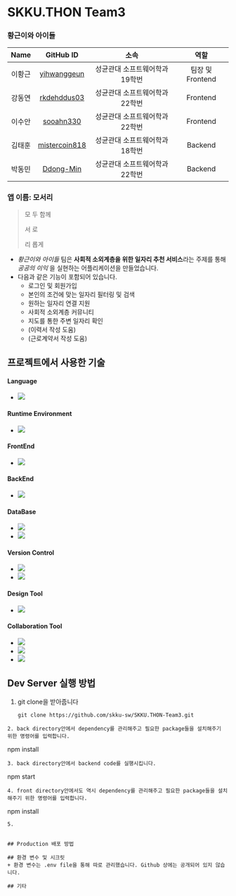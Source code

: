 # SKKU.THON Team3
### 황근이와 아이들
|  Name  |                     GitHub ID                     |          소속           |         역할           |
| :----: | :-----------------------------------------------: | :---------------------: |:---------------------: |
| 이황근 |  [yihwanggeun](https://github.com/yihwanggeun)  |    성균관대 소프트웨어학과 19학번   | 팀장 및 Frontend|
| 강동연 | [rkdehddus03](https://github.com/rkdehddus03) | 성균관대 소프트웨어학과 22학번 |Frontend|
| 이수안 | [sooahn330](https://github.com/sooahn330) | 성균관대 소프트웨어학과 22학번 |Frontend|
| 김태훈 | [mistercoin818](https://github.com/mistercoin818) | 성균관대 소프트웨어학과 18학번 |Backend|
| 박동민 | [Ddong-Min](https://github.com/Ddong-Min) | 성균관대 소프트웨어학과 22학번|Backend|

### 앱 이름: 모서리
> 모 두 함께
> 
> 서 로
> 
> 리 롭게

+ *황근이와 아이들* 팀은 **사회적 소외계층을 위한 일자리 추천 서비스**라는 주제를 통해 *공공의 이익* 을 실현하는 어플리케이션을 만들었습니다.
+ 다음과 같은 기능이 포함되어 있습니다. 
  + 로그인 및 회원가입
  + 본인의 조건에 맞는 일자리 필터링 및 검색
  + 원하는 일자리 연결 지원
  + 사회적 소외계층 커뮤니티
  + 지도를 통한 주변 일자리 확인
  + (이력서 작성 도움)
  + (근로계약서 작성 도움)

## 프로젝트에서 사용한 기술
#### Language
  + <img src="https://img.shields.io/badge/JavaScript-F7DF1E?style=for-the-badge&logo=JavaScript&logoColor=black">
#### Runtime Environment
  + <img src="https://img.shields.io/badge/Node.js-339933?style=for-the-badge&logo=Node.js&logoColor=black">
#### FrontEnd
  + <img src="https://img.shields.io/badge/React Native-61DAFB?style=for-the-badge&logo=React&logoColor=black">
#### BackEnd
  + <img src="https://img.shields.io/badge/Express-000000?style=for-the-badge&logo=Express&logoColor=white">
#### DataBase
  + <img src="https://img.shields.io/badge/Amazon RDS-527FFF?style=for-the-badge&logo=AmazonRDS&logoColor=white">
  + <img src="https://img.shields.io/badge/MySQL-4479A1?style=for-the-badge&logo=MySQL&logoColor=white">
#### Version Control
  + <img src="https://img.shields.io/badge/Git-F05032?style=for-the-badge&logo=Git&logoColor=white">
  + <img src="https://img.shields.io/badge/GitHub-181717?style=for-the-badge&logo=GitHub&logoColor=white">
#### Design Tool
  + <img src="https://img.shields.io/badge/Figma-F24E1E?style=for-the-badge&logo=Figma&logoColor=white">
#### Collaboration Tool
  + <img src="https://img.shields.io/badge/GitHub-181717?style=for-the-badge&logo=GitHub&logoColor=white">
  + <img src="https://img.shields.io/badge/Notion-000000?style=for-the-badge&logo=Notion&logoColor=white">
  + <img src="https://img.shields.io/badge/KakaoTalk-FFCD00?style=for-the-badge&logo=KakaoTalk&logoColor=black">

## Dev Server 실행 방법
1. git clone을 받아줍니다
   ```
   git clone https://github.com/skku-sw/SKKU.THON-Team3.git
  ```
2. back directory안에서 dependency를 관리해주고 필요한 package들을 설치해주기 위한 명령어를 입력합니다.
   ```
   npm install
   ```
3. back directory안에서 backend code를 실행시킵니다.
   ```
   npm start
   ```
4. front directory안에서도 역시 dependency를 관리해주고 필요한 package들을 설치해주기 위한 명령어를 입력합니다.
   ```
   npm install
   ```
5. 


## Production 배포 방법

## 환경 변수 및 시크릿
+ 환경 변수는 .env file을 통해 따로 관리했습니다. Github 상에는 공개되어 있지 않습니다.

## 기타
